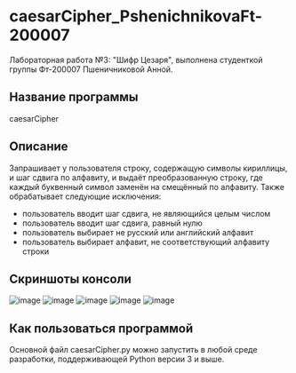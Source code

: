 # caesarCipher_PshenichnikovaFt-200007
Лабораторная работа №3: "Шифр Цезаря", выполнена студенткой группы Фт-200007 Пшеничниковой Анной.
## Название программы
caesarCipher
## Описание
Запрашивает у пользователя строку, содержащую символы кириллицы, и шаг сдвига по алфавиту, и выдаёт преобразованную строку, где каждый буквенный символ заменён на смещённый по алфавиту. 
Также обрабатывает следующие исключения:
- пользователь вводит шаг сдвига, не являющийся целым числом
- пользователь вводит шаг сдвига, равный нулю
- пользователь выбирает не русский или английский алфавит
- пользователь выбирает алфавит, не соответствующий алфавиту строки
## Скриншоты консоли
![image](https://user-images.githubusercontent.com/73584580/134870562-cc14f06b-da9d-4043-9fd3-a940ff30c3c7.png)
![image](https://user-images.githubusercontent.com/73584580/134870616-1fc54b80-5bc5-4a56-bd38-d5fc4629d192.png)
![image](https://user-images.githubusercontent.com/73584580/134870742-e217ba02-13ed-4001-98fe-714cb5d7fb38.png)
![image](https://user-images.githubusercontent.com/73584580/134870897-4185fcf3-2bf8-4469-b264-c173e4521a48.png)
![image](https://user-images.githubusercontent.com/73584580/134871147-04663725-ce2a-4c07-a637-d4ea90004c85.png)
## Как пользоваться программой
Основной файл caesarCipher.py можно запустить в любой среде разработки, поддерживающей Python версии 3 и выше.
